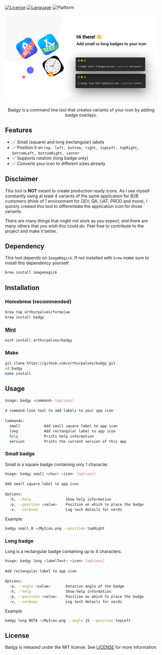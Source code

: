 [![License](https://img.shields.io/github/license/arthurpalves/badgy)](https://github.com/arthurpalves/badgy/blob/master/LICENSE)
[![Language](https://img.shields.io/badge/language-swift-orange.svg?style=flat)](https://developer.apple.com/swift)
![Platform](https://img.shields.io/badge/platform-osx-lightgrey)

<p align="center">
<img src="Assets/badgy.png" title="Badgy">
</p>

<p align="center">Badgy is a command line tool that creates variants of your icon by adding badge overlays.</p>

## Features

- ✅ Small (square) and long (rectangular) labels
- ✅ Position it on `top, left, bottom, right, topLeft, topRight, bottomLeft, bottomRight, center`
- ✅ Supports rotation (long badge only)
- ✅ Converts your icon to different sizes already

## Disclaimer

This tool is **NOT** meant to create production ready icons. As I see myself constantly using at least 4 variants of the same application for B2B customers (think of 1 environment for DEV, QA, UAT, PROD and more), I quickly created this tool to differentiate the application icon for those variants.

There are many things that might not work as you expect, and there are many others that you wish this could do. Feel free to contribute to the project and make it better.

## Dependency

This tool depends on `ImageMagick`. If not installed with `brew` make sure to install this dependency yourself:
```sh
brew install imagemagick
```

## Installation

### Homebrew (recommended)

```sh
brew tap arthurpalves/formulae
brew install badgy
```

### [Mint](https://github.com/yonaskolb/Mint)

```sh
mint install arthurpalves/badgy
```

### Make

```sh
git clone https://github.com/arthurpalves/badgy.git
cd badgy
make install
```

## Usage

```sh
Usage: badgy <command> [options]

A command-line tool to add labels to your app icon

Commands:
  small           Add small square label to app icon
  long            Add rectangular label to app icon
  help            Prints help information
  version         Prints the current version of this app
```

### Small badge

Small is a square badge containing only 1 character.

```sh
Usage: badgy small <char> <icon> [options]

Add small square label to app icon

Options:
  -h, --help                Show help information
  -p, --position <value>    Position on which to place the badge
  -v, --verbose             Log tech details for nerds
```

Example
```sh
badgy small B ~/MyIcon.png --position topRight
```

### Long badge

Long is a rectangular badge containing up to 4 characters.

```sh
Usage: badgy long <labelText> <icon> [options]

Add rectangular label to app icon

Options:
  -a, --angle <value>       Rotation angle of the badge
  -h, --help                Show help information
  -p, --position <value>    Position on which to place the badge
  -v, --verbose             Log tech details for nerds
```

Example
```sh
badgy long BETA ~/MyIcon.png --angle 15 --position topLeft
```

## License

Badgy is released under the MIT license. See [LICENSE](https://github.com/arthurpalves/badgy/blob/master/LICENSE) for more information.
